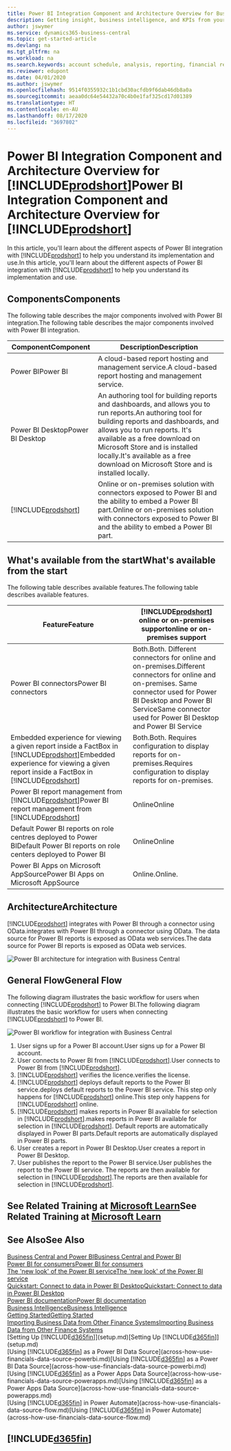 ```yaml
---
title: Power BI Integration Component and Architecture Overview for Business Central| Microsoft Docs
description: Getting insight, business intelligence, and KPIs from your Business Central data is easy with the Business Central apps for Power BI.
author: jswymer
ms.service: dynamics365-business-central
ms.topic: get-started-article
ms.devlang: na
ms.tgt_pltfrm: na
ms.workload: na
ms.search.keywords: account schedule, analysis, reporting, financial report, business intelligence, KPI
ms.reviewer: edupont
ms.date: 04/01/2020
ms.author: jswymer
ms.openlocfilehash: 9514f0355932c1b1cbd30acfdb9f6dab46db8a0a
ms.sourcegitcommit: aeaa0dc64e54432a70c4b0e1faf325cd17d01389
ms.translationtype: HT
ms.contentlocale: en-AU
ms.lasthandoff: 08/17/2020
ms.locfileid: "3697802"
---
```

# <a name="power-bi-integration-component-and-architecture-overview-for-prodshort"></a><span data-ttu-id="a6333-103">Power BI Integration Component and Architecture Overview for [!INCLUDE[prodshort](includes/prodshort.md)]</span><span class="sxs-lookup"><span data-stu-id="a6333-103">Power BI Integration Component and Architecture Overview for [!INCLUDE[prodshort](includes/prodshort.md)]</span></span>

<span data-ttu-id="a6333-104">In this article, you'll learn about the different aspects of Power BI integration with [!INCLUDE[prodshort](includes/prodshort.md)] to help you understand its implementation and use.</span><span class="sxs-lookup"><span data-stu-id="a6333-104">In this article, you'll learn about the different aspects of Power BI integration with [!INCLUDE[prodshort](includes/prodshort.md)] to help you understand its implementation and use.</span></span>

## <a name="components"></a><span data-ttu-id="a6333-105">Components</span><span class="sxs-lookup"><span data-stu-id="a6333-105">Components</span></span>

<span data-ttu-id="a6333-106">The following table describes the major components involved with Power BI integration.</span><span class="sxs-lookup"><span data-stu-id="a6333-106">The following table describes the major components involved with Power BI integration.</span></span>

|<span data-ttu-id="a6333-107">Component</span><span class="sxs-lookup"><span data-stu-id="a6333-107">Component</span></span>|<span data-ttu-id="a6333-108">Description</span><span class="sxs-lookup"><span data-stu-id="a6333-108">Description</span></span>|
|---------|-----------|
|<span data-ttu-id="a6333-109">Power BI</span><span class="sxs-lookup"><span data-stu-id="a6333-109">Power BI</span></span>|<span data-ttu-id="a6333-110">A cloud-based report hosting and management service.</span><span class="sxs-lookup"><span data-stu-id="a6333-110">A cloud-based report hosting and management service.</span></span>|
|<span data-ttu-id="a6333-111">Power BI Desktop</span><span class="sxs-lookup"><span data-stu-id="a6333-111">Power BI Desktop</span></span>|<span data-ttu-id="a6333-112">An authoring tool for building reports and dashboards, and allows you to run reports.</span><span class="sxs-lookup"><span data-stu-id="a6333-112">An authoring tool for building reports and dashboards, and allows you to run reports.</span></span> <span data-ttu-id="a6333-113">It's available as a free download on Microsoft Store and is installed locally.</span><span class="sxs-lookup"><span data-stu-id="a6333-113">It's available as a free download on Microsoft Store and is installed locally.</span></span>|
|[!INCLUDE[prodshort](includes/prodshort.md)]|<span data-ttu-id="a6333-114">Online or on-premises solution with connectors exposed to Power BI and the ability to embed a Power BI part.</span><span class="sxs-lookup"><span data-stu-id="a6333-114">Online or on-premises solution with connectors exposed to Power BI and the ability to embed a Power BI part.</span></span>|

## <a name="whats-available-from-the-start"></a><span data-ttu-id="a6333-115">What's available from the start</span><span class="sxs-lookup"><span data-stu-id="a6333-115">What's available from the start</span></span>

<span data-ttu-id="a6333-116">The following table describes available features.</span><span class="sxs-lookup"><span data-stu-id="a6333-116">The following table describes available features.</span></span>

|<span data-ttu-id="a6333-117">Feature</span><span class="sxs-lookup"><span data-stu-id="a6333-117">Feature</span></span>|[!INCLUDE[prodshort](includes/prodshort.md)] <span data-ttu-id="a6333-118">online or on-premises support</span><span class="sxs-lookup"><span data-stu-id="a6333-118">online or on-premises support</span></span>|
|-------|---------------------|
|<span data-ttu-id="a6333-119">Power BI connectors</span><span class="sxs-lookup"><span data-stu-id="a6333-119">Power BI connectors</span></span>|<span data-ttu-id="a6333-120">Both.</span><span class="sxs-lookup"><span data-stu-id="a6333-120">Both.</span></span> <span data-ttu-id="a6333-121">Different connectors for online and on-premises.</span><span class="sxs-lookup"><span data-stu-id="a6333-121">Different connectors for online and on-premises.</span></span> <span data-ttu-id="a6333-122">Same connector used for Power BI Desktop and Power BI Service</span><span class="sxs-lookup"><span data-stu-id="a6333-122">Same connector used for Power BI Desktop and Power BI Service</span></span> |
|<span data-ttu-id="a6333-123">Embedded experience for viewing a given report inside a FactBox in [!INCLUDE[prodshort](includes/prodshort.md)]</span><span class="sxs-lookup"><span data-stu-id="a6333-123">Embedded experience for viewing a given report inside a FactBox in [!INCLUDE[prodshort](includes/prodshort.md)]</span></span>|<span data-ttu-id="a6333-124">Both.</span><span class="sxs-lookup"><span data-stu-id="a6333-124">Both.</span></span> <span data-ttu-id="a6333-125">Requires configuration to display reports for on-premises.</span><span class="sxs-lookup"><span data-stu-id="a6333-125">Requires configuration to display reports for on-premises.</span></span>|
|<span data-ttu-id="a6333-126">Power BI report management from [!INCLUDE[prodshort](includes/prodshort.md)]</span><span class="sxs-lookup"><span data-stu-id="a6333-126">Power BI report management from [!INCLUDE[prodshort](includes/prodshort.md)]</span></span>|<span data-ttu-id="a6333-127">Online</span><span class="sxs-lookup"><span data-stu-id="a6333-127">Online</span></span>|
|<span data-ttu-id="a6333-128">Default Power BI reports on role centres deployed to Power BI</span><span class="sxs-lookup"><span data-stu-id="a6333-128">Default Power BI reports on role centers deployed to Power BI</span></span>|<span data-ttu-id="a6333-129">Online</span><span class="sxs-lookup"><span data-stu-id="a6333-129">Online</span></span>|
|<span data-ttu-id="a6333-130">Power BI Apps on Microsoft AppSource</span><span class="sxs-lookup"><span data-stu-id="a6333-130">Power BI Apps on Microsoft AppSource</span></span>|<span data-ttu-id="a6333-131">Online.</span><span class="sxs-lookup"><span data-stu-id="a6333-131">Online.</span></span>|

## <a name="architecture"></a><span data-ttu-id="a6333-132">Architecture</span><span class="sxs-lookup"><span data-stu-id="a6333-132">Architecture</span></span>

[!INCLUDE[prodshort](includes/prodshort.md)] <span data-ttu-id="a6333-133">integrates with Power BI through a connector using OData.</span><span class="sxs-lookup"><span data-stu-id="a6333-133">integrates with Power BI through a connector using OData.</span></span> <span data-ttu-id="a6333-134">The data source for Power BI reports is exposed as OData web services.</span><span class="sxs-lookup"><span data-stu-id="a6333-134">The data source for Power BI reports is exposed as OData web services.</span></span>

![Power BI architecture for integration with Business Central](./media/power-bi-architecture.png)

## <a name="general-flow"></a><span data-ttu-id="a6333-136">General Flow</span><span class="sxs-lookup"><span data-stu-id="a6333-136">General Flow</span></span>

<span data-ttu-id="a6333-137">The following diagram illustrates the basic workflow for users when connecting [!INCLUDE[prodshort](includes/prodshort.md)] to Power BI.</span><span class="sxs-lookup"><span data-stu-id="a6333-137">The following diagram illustrates the basic workflow for users when connecting [!INCLUDE[prodshort](includes/prodshort.md)] to Power BI.</span></span>

![Power BI workflow  for integration with Business Central](./media/power-bi-flow.png)

1. <span data-ttu-id="a6333-139">User signs up for a Power BI account.</span><span class="sxs-lookup"><span data-stu-id="a6333-139">User signs up for a Power BI account.</span></span>
2. <span data-ttu-id="a6333-140">User connects to Power BI from [!INCLUDE[prodshort](includes/prodshort.md)].</span><span class="sxs-lookup"><span data-stu-id="a6333-140">User connects to Power BI from [!INCLUDE[prodshort](includes/prodshort.md)].</span></span>
3. [!INCLUDE[prodshort](includes/prodshort.md)] <span data-ttu-id="a6333-141">verifies the licence.</span><span class="sxs-lookup"><span data-stu-id="a6333-141">verifies the license.</span></span>
4. [!INCLUDE[prodshort](includes/prodshort.md)] <span data-ttu-id="a6333-142">deploys default reports to the Power BI service.</span><span class="sxs-lookup"><span data-stu-id="a6333-142">deploys default reports to the Power BI service.</span></span> <span data-ttu-id="a6333-143">This step only happens for [!INCLUDE[prodshort](includes/prodshort.md)] online.</span><span class="sxs-lookup"><span data-stu-id="a6333-143">This step only happens for [!INCLUDE[prodshort](includes/prodshort.md)] online.</span></span>
5. [!INCLUDE[prodshort](includes/prodshort.md)] <span data-ttu-id="a6333-144">makes reports in Power BI available for selection in [!INCLUDE[prodshort](includes/prodshort.md)].</span><span class="sxs-lookup"><span data-stu-id="a6333-144">makes reports in Power BI available for selection in [!INCLUDE[prodshort](includes/prodshort.md)].</span></span> <span data-ttu-id="a6333-145">Default reports are automatically displayed in Power BI parts.</span><span class="sxs-lookup"><span data-stu-id="a6333-145">Default reports are automatically displayed in Power BI parts.</span></span>
6. <span data-ttu-id="a6333-146">User creates a report in Power BI Desktop.</span><span class="sxs-lookup"><span data-stu-id="a6333-146">User creates a report in Power BI Desktop.</span></span>
7. <span data-ttu-id="a6333-147">User publishes the report to the Power BI service.</span><span class="sxs-lookup"><span data-stu-id="a6333-147">User publishes the report to the Power BI service.</span></span> <span data-ttu-id="a6333-148">The reports are then available for selection in [!INCLUDE[prodshort](includes/prodshort.md)].</span><span class="sxs-lookup"><span data-stu-id="a6333-148">The reports are then available for selection in [!INCLUDE[prodshort](includes/prodshort.md)].</span></span>

## <a name="see-related-training-at-microsoft-learn"></a><span data-ttu-id="a6333-149">See Related Training at [Microsoft Learn](/learn/modules/configure-powerbi-excel-dynamics-365-business-central/index)</span><span class="sxs-lookup"><span data-stu-id="a6333-149">See Related Training at [Microsoft Learn](/learn/modules/configure-powerbi-excel-dynamics-365-business-central/index)</span></span>

## <a name="see-also"></a><span data-ttu-id="a6333-150">See Also</span><span class="sxs-lookup"><span data-stu-id="a6333-150">See Also</span></span>

[<span data-ttu-id="a6333-151">Business Central and Power BI</span><span class="sxs-lookup"><span data-stu-id="a6333-151">Business Central and Power BI</span></span>](admin-powerbi.md)  
[<span data-ttu-id="a6333-152">Power BI for consumers</span><span class="sxs-lookup"><span data-stu-id="a6333-152">Power BI for consumers</span></span>](/power-bi/consumer/end-user-consumer)  
[<span data-ttu-id="a6333-153">The 'new look' of the Power BI service</span><span class="sxs-lookup"><span data-stu-id="a6333-153">The 'new look' of the Power BI service</span></span>](/power-bi/service-new-look)  
[<span data-ttu-id="a6333-154">Quickstart: Connect to data in Power BI Desktop</span><span class="sxs-lookup"><span data-stu-id="a6333-154">Quickstart: Connect to data in Power BI Desktop</span></span>](/power-bi/desktop-quickstart-connect-to-data)  
[<span data-ttu-id="a6333-155">Power BI documentation</span><span class="sxs-lookup"><span data-stu-id="a6333-155">Power BI documentation</span></span>](/power-bi/)  
[<span data-ttu-id="a6333-156">Business Intelligence</span><span class="sxs-lookup"><span data-stu-id="a6333-156">Business Intelligence</span></span>](bi.md)  
[<span data-ttu-id="a6333-157">Getting Started</span><span class="sxs-lookup"><span data-stu-id="a6333-157">Getting Started</span></span>](product-get-started.md)  
[<span data-ttu-id="a6333-158">Importing Business Data from Other Finance Systems</span><span class="sxs-lookup"><span data-stu-id="a6333-158">Importing Business Data from Other Finance Systems</span></span>](across-import-data-configuration-packages.md)  
<span data-ttu-id="a6333-159">[Setting Up [!INCLUDE[d365fin](includes/d365fin_md.md)]](setup.md)</span><span class="sxs-lookup"><span data-stu-id="a6333-159">[Setting Up [!INCLUDE[d365fin](includes/d365fin_md.md)]](setup.md)</span></span>  
<span data-ttu-id="a6333-160">[Using [!INCLUDE[d365fin](includes/d365fin_md.md)] as a Power BI Data Source](across-how-use-financials-data-source-powerbi.md)</span><span class="sxs-lookup"><span data-stu-id="a6333-160">[Using [!INCLUDE[d365fin](includes/d365fin_md.md)] as a Power BI Data Source](across-how-use-financials-data-source-powerbi.md)</span></span>  
<span data-ttu-id="a6333-161">[Using [!INCLUDE[d365fin](includes/d365fin_md.md)] as a Power Apps Data Source](across-how-use-financials-data-source-powerapps.md)</span><span class="sxs-lookup"><span data-stu-id="a6333-161">[Using [!INCLUDE[d365fin](includes/d365fin_md.md)] as a Power Apps Data Source](across-how-use-financials-data-source-powerapps.md)</span></span>  
<span data-ttu-id="a6333-162">[Using [!INCLUDE[d365fin](includes/d365fin_md.md)] in Power Automate](across-how-use-financials-data-source-flow.md)</span><span class="sxs-lookup"><span data-stu-id="a6333-162">[Using [!INCLUDE[d365fin](includes/d365fin_md.md)] in Power Automate](across-how-use-financials-data-source-flow.md)</span></span>  

## [!INCLUDE[d365fin](includes/free_trial_md.md)]  
